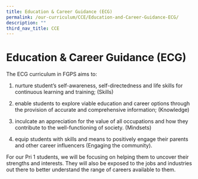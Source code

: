 ```yaml
---
title: Education & Career Guidance (ECG)
permalink: /our-curriculum/CCE/Education-and-Career-Guidance-ECG/
description: ""
third_nav_title: CCE
---
```


# **Education & Career Guidance (ECG)**

The ECG curriculum in FGPS aims to: 

1.  nurture student’s self-awareness, self-directedness and life skills for continuous learning and training; (Skills)  
    
2.  enable students to explore viable education and career options through the provision of accurate and comprehensive information; (Knowledge)  
    
3.  inculcate an appreciation for the value of all occupations and how they contribute to the well-functioning of society. (Mindsets)  
    
4.  equip students with skills and means to positively engage their parents and other career influencers (Engaging the community).

For our Pri 1 students, we will be focusing on helping them to uncover their strengths and interests. They will also be exposed to the jobs and industries out there to better understand the range of careers available to them.
